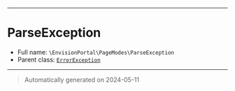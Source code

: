 ***

# ParseException





* Full name: `\EnvisionPortal\PageModes\ParseException`
* Parent class: [`ErrorException`](../../ErrorException.md)






***
> Automatically generated on 2024-05-11
